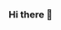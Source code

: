 ### Hi there 👋

<!--
**SurajNikam68/SurajNikam68** is a ✨ _special_ ✨ repository because its `README.md` (this file) appears on your GitHub profile.
Auther- Suraj nikam
Here are some ideas to get you started:

- 🔭 I’m currently working on ...
- 🌱 I’m currently learning ...
- 👯 I’m looking to collaborate on ...
- 🤔 I’m looking for help with ...
- 💬 Ask me about ...
- 📫 How to reach me: ...
- 😄 Pronouns: ...
- ⚡ Fun fact: ...
-cd
-->
